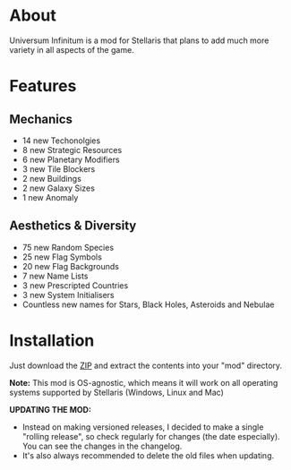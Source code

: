 # About

Universum Infinitum is a mod for Stellaris that plans to add much more variety in all aspects of the game.

# Features

## Mechanics

 - 14 new Techonolgies
 - 8 new Strategic Resources
 - 6 new Planetary Modifiers
 - 3 new Tile Blockers
 - 2 new Buildings
 - 2 new Galaxy Sizes
 - 1 new Anomaly

## Aesthetics & Diversity

 - 75 new Random Species
 - 25 new Flag Symbols
 - 20 new Flag Backgrounds
 - 7 new Name Lists
 - 3 new Prescripted Countries
 - 3 new System Initialisers
 - Countless new names for Stars, Black Holes, Asteroids and Nebulae

# Installation

Just download the [ZIP](https://github.com/HoratiuMl/Stellaris-UniversumInfinitum/archive/master.zip) and extract the contents into your "mod" directory.

**Note:** This mod is OS-agnostic, which means it will work on all operating systems supported by Stellaris (Windows, Linux and Mac)

**UPDATING THE MOD:**
- Instead on making versioned releases, I decided to make a single "rolling release", so check regularly for changes (the date especially).
You can see the changes in the changelog.
- It's also always recommended to delete the old files when updating.
